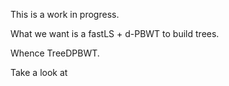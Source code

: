This is a work in progress.

What we want is a fastLS + d-PBWT to build trees.

Whence TreeDPBWT.

Take a look at 